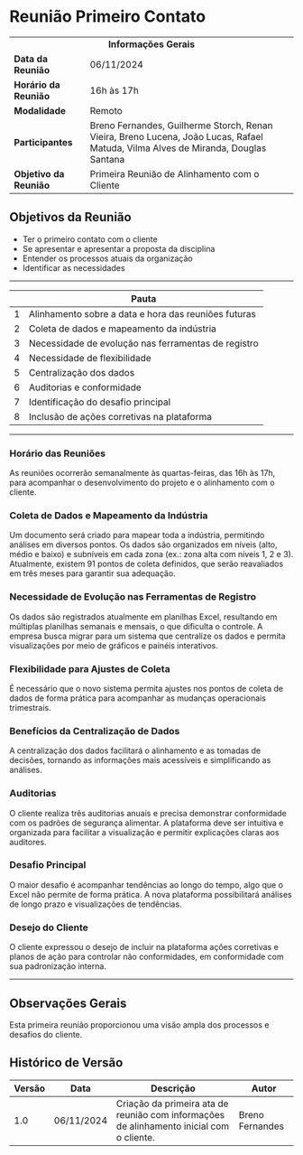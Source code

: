 # Reunião Primeiro Contato 

<table>
  <tr>
    <td colspan="2" align="center"><strong>Informações Gerais</strong></td>
  </tr>
  <tr>
    <td><strong>Data da Reunião</strong></td>
    <td>06/11/2024</td>
  </tr>
  <tr>
    <td><strong>Horário da Reunião</strong></td>
    <td>16h às 17h</td>
  </tr>
  <tr>
    <td><strong>Modalidade</strong></td>
    <td>Remoto</td>
  </tr>
  <tr>
    <td><strong>Participantes</strong></td>
    <td>Breno Fernandes, Guilherme Storch, Renan Vieira, Breno Lucena, João Lucas, Rafael Matuda, Vilma Alves de Miranda, Douglas Santana</td>
  </tr>
  <tr>
    <td><strong>Objetivo da Reunião</strong></td>
    <td>Primeira Reunião de Alinhamento com o Cliente</td>
  </tr>
</table>



## Objetivos da Reunião

- Ter o primeiro contato com o cliente
- Se apresentar e apresentar a proposta da disciplina
- Entender os processos atuais da organização
- Identificar as necessidades

---

|  | **Pauta**                                                      |
|------------|----------------------------------------------------------------|
| 1          | Alinhamento sobre a data e hora das reuniões futuras           |
| 2          | Coleta de dados e mapeamento da indústria                      |
| 3          | Necessidade de evolução nas ferramentas de registro            |
| 4          | Necessidade de flexibilidade                                  |
| 5          | Centralização dos dados                                        |
| 6          | Auditorias e conformidade                                      |
| 7          | Identificação do desafio principal                             |
| 8          | Inclusão de ações corretivas na plataforma                     |


---

### Horário das Reuniões

As reuniões ocorrerão semanalmente às quartas-feiras, das 16h às 17h, para acompanhar o desenvolvimento do projeto e o alinhamento com o cliente.

### Coleta de Dados e Mapeamento da Indústria

Um documento será criado para mapear toda a indústria, permitindo análises em diversos pontos. Os dados são organizados em níveis (alto, médio e baixo) e subníveis em cada zona (ex.: zona alta com níveis 1, 2 e 3). Atualmente, existem 91 pontos de coleta definidos, que serão reavaliados em três meses para garantir sua adequação.

### Necessidade de Evolução nas Ferramentas de Registro

Os dados são registrados atualmente em planilhas Excel, resultando em múltiplas planilhas semanais e mensais, o que dificulta o controle. A empresa busca migrar para um sistema que centralize os dados e permita visualizações por meio de gráficos e painéis interativos.

### Flexibilidade para Ajustes de Coleta

É necessário que o novo sistema permita ajustes nos pontos de coleta de dados de forma prática para acompanhar as mudanças operacionais trimestrais.

### Benefícios da Centralização de Dados

A centralização dos dados facilitará o alinhamento e as tomadas de decisões, tornando as informações mais acessíveis e simplificando as análises.

### Auditorias

O cliente realiza três auditorias anuais e precisa demonstrar conformidade com os padrões de segurança alimentar. A plataforma deve ser intuitiva e organizada para facilitar a visualização e permitir explicações claras aos auditores.

### Desafio Principal

O maior desafio é acompanhar tendências ao longo do tempo, algo que o Excel não permite de forma prática. A nova plataforma possibilitará análises de longo prazo e visualizações de tendências.

### Desejo do Cliente

O cliente expressou o desejo de incluir na plataforma ações corretivas e planos de ação para controlar não conformidades, em conformidade com sua padronização interna.

---

## Observações Gerais

Esta primeira reunião proporcionou uma visão ampla dos processos e desafios do cliente.

## Histórico de Versão

| Versão | Data       | Descrição                                                                                       | Autor                |
|--------|------------|-------------------------------------------------------------------------------------------------|-----------------------|
| 1.0  | 06/11/2024 | Criação da primeira ata de reunião com informações de alinhamento inicial com o cliente.        | Breno Fernandes      |
